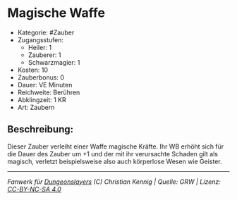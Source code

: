 # Magische Waffe  
- Kategorie: #Zauber  
- Zugangsstufen:  
  - Heiler: 1  
  - Zauberer: 1  
  - Schwarzmagier: 1  
- Kosten: 10  
- Zauberbonus: 0  
- Dauer: VE Minuten  
- Reichweite: Berühren  
- Abklingzeit: 1 KR  
- Art: Zaubern     

## Beschreibung:
Dieser Zauber verleiht einer Waffe magische Kräfte. Ihr WB erhöht sich für die Dauer des Zauber um +1 und der mit ihr verursachte Schaden gilt als magisch, verletzt beispielsweise also auch körperlose Wesen wie Geister.


___
*Fanwerk für [Dungeonslayers](https://www.dungeonslayers.net/) (C) Christian Kennig | Quelle: GRW | Lizenz: [CC-BY-NC-SA 4.0](https://creativecommons.org/licenses/by-nc-sa/4.0/deed.de)*